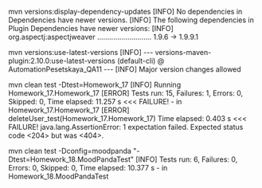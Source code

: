 mvn versions:display-dependency-updates
[INFO] No dependencies in Dependencies have newer versions.
[INFO] The following dependencies in Plugin Dependencies have newer versions:
[INFO]   org.aspectj:aspectjweaver ........................... 1.9.6 -> 1.9.9.1


mvn versions:use-latest-versions
[INFO] --- versions-maven-plugin:2.10.0:use-latest-versions (default-cli) @ AutomationPesetskaya_QA11 ---
[INFO] Major version changes allowed

mvn clean test -Dtest=Homework_17
[INFO] Running Homework_17.Homework_17
[ERROR] Tests run: 15, Failures: 1, Errors: 0, Skipped: 0, Time elapsed: 11.257 s <<< FAILURE! - in Homework_17.Homework_17
[ERROR] deleteUser_test(Homework_17.Homework_17)  Time elapsed: 0.403 s  <<< FAILURE!
java.lang.AssertionError:
1 expectation failed.
Expected status code <204> but was <404>.

mvn clean test -Dconfig=moodpanda "-Dtest=Homework_18.MoodPandaTest"
[INFO] Tests run: 6, Failures: 0, Errors: 0, Skipped: 0, Time elapsed: 10.377 s - in Homework_18.MoodPandaTest

